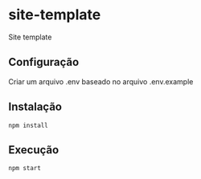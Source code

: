 # site-template
Site template

## Configuração
Criar um arquivo .env baseado no arquivo .env.example 

## Instalação
`npm install`

## Execução
`npm start`